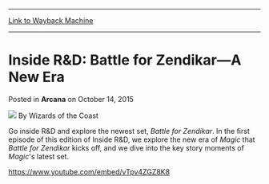 
---
[Link to Wayback Machine](https://web.archive.org/web/20220528162215/https://magic.wizards.com/en/articles/archive/arcana/inside-rd-battle-zendikar-new-era-2015-10-14)

[_metadata_:author]:- "Wizards of the Coast"
[_metadata_:description]:- "Go inside R&D and explore the newest set, Battle for Zendikar."
[_metadata_:generator]:- "Drupal 7 (http://drupal.org)"
[_metadata_:node]:- "767871"
[_metadata_:publish_date]:- "2015-10-14"
[_metadata_:source]:- "div-main-content"
[_metadata_:title]:- "Inside R&D: Battle for Zendikar—A New Era"
[_metadata_:wayback_capture_timestamp]:- "2022-05-28 16:22:15"
[_metadata_:wayback_raw_url]:- "https://web.archive.org/web/20220528162215id_/https://magic.wizards.com/en/articles/archive/arcana/inside-rd-battle-zendikar-new-era-2015-10-14"
[_metadata_:wayback_url]:- "https://magic.wizards.com/en/articles/archive/arcana/inside-rd-battle-zendikar-new-era-2015-10-14"
---


Inside R&D: Battle for Zendikar—A New Era
=========================================



 Posted in **Arcana**
 on October 14, 2015 






![](https://media.magic.wizards.com/styles/auth_small/public/images/person/wizards_author.jpg)
By Wizards of the Coast











Go inside R&D and explore the newest set, *Battle for Zendikar*. In the first episode of this edition of Inside R&D, we explore the new era of *Magic* that *Battle for Zendikar* kicks off, and we dive into the key story moments of *Magic*'s latest set.


<https://www.youtube.com/embed/vTpv4ZGZ8K8>







